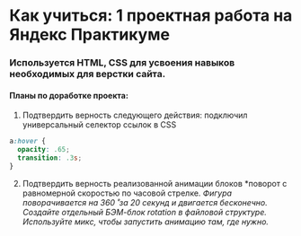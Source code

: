 # Как учиться: 1 проектная работа на Яндекс Практикуме

### Используется HTML, CSS для усвоения навыков необходимых для верстки сайта.

#### Планы по доработке проекта:

1. Подтвердить верность следующего действия: подключил универсальный селектор ссылок в CSS
```css
a:hover {
  opacity: .65;
  transition: .3s;
}
```

2. Подтвердить верность реализованной анимации блоков
*поворот с равномерной скоростью по часовой стрелке. *Фигура поворачивается на 360 ̊ за 20 секунд и двигается бесконечно. Создайте отдельный БЭМ-блок rotation в файловой структуре. Используйте микс, чтобы запустить анимацию там, где нужно.*

